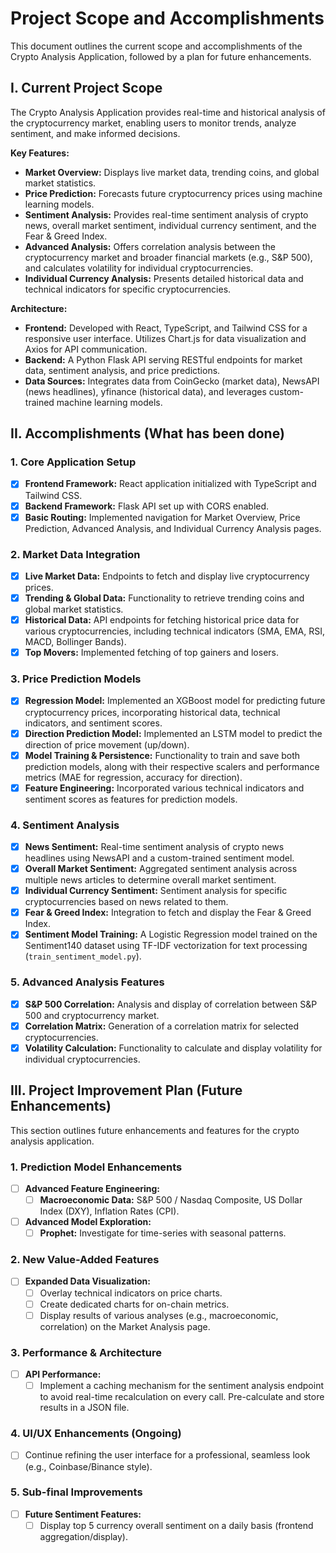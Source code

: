 # Project Scope and Accomplishments

This document outlines the current scope and accomplishments of the Crypto Analysis Application, followed by a plan for future enhancements.

## I. Current Project Scope

The Crypto Analysis Application provides real-time and historical analysis of the cryptocurrency market, enabling users to monitor trends, analyze sentiment, and make informed decisions.

**Key Features:**

*   **Market Overview:** Displays live market data, trending coins, and global market statistics.
*   **Price Prediction:** Forecasts future cryptocurrency prices using machine learning models.
*   **Sentiment Analysis:** Provides real-time sentiment analysis of crypto news, overall market sentiment, individual currency sentiment, and the Fear & Greed Index.
*   **Advanced Analysis:** Offers correlation analysis between the cryptocurrency market and broader financial markets (e.g., S&P 500), and calculates volatility for individual cryptocurrencies.
*   **Individual Currency Analysis:** Presents detailed historical data and technical indicators for specific cryptocurrencies.

**Architecture:**

*   **Frontend:** Developed with React, TypeScript, and Tailwind CSS for a responsive user interface. Utilizes Chart.js for data visualization and Axios for API communication.
*   **Backend:** A Python Flask API serving RESTful endpoints for market data, sentiment analysis, and price predictions.
*   **Data Sources:** Integrates data from CoinGecko (market data), NewsAPI (news headlines), yfinance (historical data), and leverages custom-trained machine learning models.

## II. Accomplishments (What has been done)

### 1. Core Application Setup
- [x] **Frontend Framework:** React application initialized with TypeScript and Tailwind CSS.
- [x] **Backend Framework:** Flask API set up with CORS enabled.
- [x] **Basic Routing:** Implemented navigation for Market Overview, Price Prediction, Advanced Analysis, and Individual Currency Analysis pages.

### 2. Market Data Integration
- [x] **Live Market Data:** Endpoints to fetch and display live cryptocurrency prices.
- [x] **Trending & Global Data:** Functionality to retrieve trending coins and global market statistics.
- [x] **Historical Data:** API endpoints for fetching historical price data for various cryptocurrencies, including technical indicators (SMA, EMA, RSI, MACD, Bollinger Bands).
- [x] **Top Movers:** Implemented fetching of top gainers and losers.

### 3. Price Prediction Models
- [x] **Regression Model:** Implemented an XGBoost model for predicting future cryptocurrency prices, incorporating historical data, technical indicators, and sentiment scores.
- [x] **Direction Prediction Model:** Implemented an LSTM model to predict the direction of price movement (up/down).
- [x] **Model Training & Persistence:** Functionality to train and save both prediction models, along with their respective scalers and performance metrics (MAE for regression, accuracy for direction).
- [x] **Feature Engineering:** Incorporated various technical indicators and sentiment scores as features for prediction models.

### 4. Sentiment Analysis
- [x] **News Sentiment:** Real-time sentiment analysis of crypto news headlines using NewsAPI and a custom-trained sentiment model.
- [x] **Overall Market Sentiment:** Aggregated sentiment analysis across multiple news articles to determine overall market sentiment.
- [x] **Individual Currency Sentiment:** Sentiment analysis for specific cryptocurrencies based on news related to them.
- [x] **Fear & Greed Index:** Integration to fetch and display the Fear & Greed Index.
- [x] **Sentiment Model Training:** A Logistic Regression model trained on the Sentiment140 dataset using TF-IDF vectorization for text processing (`train_sentiment_model.py`).

### 5. Advanced Analysis Features
- [x] **S&P 500 Correlation:** Analysis and display of correlation between S&P 500 and cryptocurrency market.
- [x] **Correlation Matrix:** Generation of a correlation matrix for selected cryptocurrencies.
- [x] **Volatility Calculation:** Functionality to calculate and display volatility for individual cryptocurrencies.

## III. Project Improvement Plan (Future Enhancements)

This section outlines future enhancements and features for the crypto analysis application.

### 1. Prediction Model Enhancements
- [ ] **Advanced Feature Engineering:**
  - [ ] **Macroeconomic Data:** S&P 500 / Nasdaq Composite, US Dollar Index (DXY), Inflation Rates (CPI).
- [ ] **Advanced Model Exploration:**
  - [ ] **Prophet:** Investigate for time-series with seasonal patterns.

### 2. New Value-Added Features
- [ ] **Expanded Data Visualization:**
  - [ ] Overlay technical indicators on price charts.
  - [ ] Create dedicated charts for on-chain metrics.
  - [ ] Display results of various analyses (e.g., macroeconomic, correlation) on the Market Analysis page.

### 3. Performance & Architecture
- [ ] **API Performance:**
  - [ ] Implement a caching mechanism for the sentiment analysis endpoint to avoid real-time recalculation on every call. Pre-calculate and store results in a JSON file.

### 4. UI/UX Enhancements (Ongoing)
- [ ] Continue refining the user interface for a professional, seamless look (e.g., Coinbase/Binance style).

### 5. Sub-final Improvements
- [ ] **Future Sentiment Features:**
  - [ ] Display top 5 currency overall sentiment on a daily basis (frontend aggregation/display).
